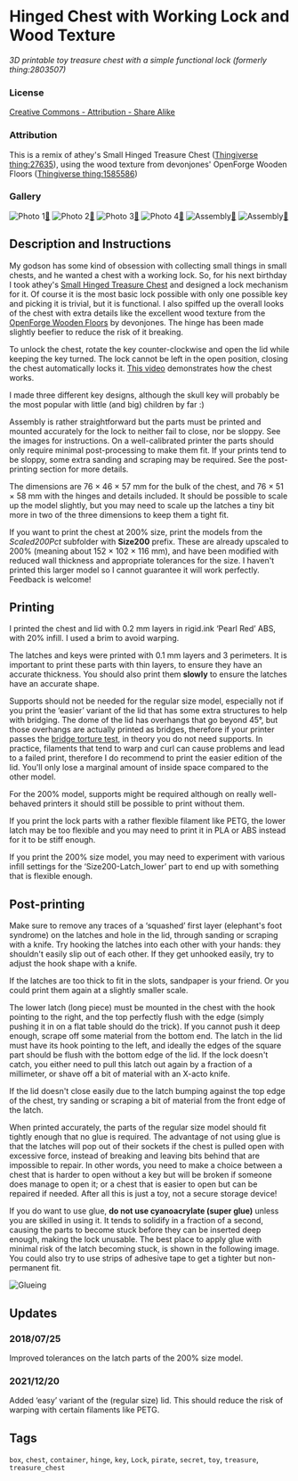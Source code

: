 # Hinged Chest with Working Lock and Wood Texture
*3D printable toy treasure chest with a simple functional lock (formerly thing:2803507)*

### License
[Creative Commons - Attribution - Share Alike](https://creativecommons.org/licenses/by-sa/3.0/)

### Attribution
This is a remix of athey's Small Hinged Treasure Chest ([Thingiverse thing:27635](https://www.thingiverse.com/thing:27635)), using the wood texture from devonjones' OpenForge Wooden Floors ([Thingiverse thing:1585586](https://www.thingiverse.com/thing:1585586))

### Gallery

![Photo 1](thumbs/chest1.jpg)[🔎](images/chest1.jpg) ![Photo 2](thumbs/chest2.jpg)[🔎](images/chest2.jpg) ![Photo 3](thumbs/chest3.jpg)[🔎](images/chest3.jpg) ![Photo 4](thumbs/chest4.jpg)[🔎](images/chest4.jpg) ![Assembly](thumbs/Assembly.png)[🔎](images/Assembly.jpg) ![Assembly](thumbs/Assembled.png)[🔎](images/Assembled.jpg)


## Description and Instructions

My godson has some kind of obsession with collecting small things in small chests, and he wanted a chest with a working lock. So, for his next birthday I took athey's [Small Hinged Treasure Chest](https://www.thingiverse.com/thing:27635) and designed a lock mechanism for it. Of course it is the most basic lock possible with only one possible key and picking it is trivial, but it is functional.
I also spiffed up the overall looks of the chest with extra details like the excellent wood texture from the [OpenForge Wooden Floors](https://www.thingiverse.com/thing:1585586) by devonjones.
The hinge has been made slightly beefier to reduce the risk of it breaking.

To unlock the chest, rotate the key counter-clockwise and open the lid while keeping the key turned. The lock cannot be left in the open position, closing the chest automatically locks it. [This video](https://youtu.be/TNOXzw1voPk) demonstrates how the chest works.

I made three different key designs, although the skull key will probably be the most popular with little (and big) children by far :)

Assembly is rather straightforward but the parts must be printed and mounted accurately for the lock to neither fail to close, nor be sloppy. See the images for instructions. On a well-calibrated printer the parts should only require minimal post-processing to make them fit. If your prints tend to be sloppy, some extra sanding and scraping may be required. See the post-printing section for more details.

The dimensions are 76 × 46 × 57 mm for the bulk of the chest, and 76 × 51 × 58 mm with the hinges and details included. It should be possible to scale up the model slightly, but you may need to scale up the latches a tiny bit more in two of the three dimensions to keep them a tight fit.

If you want to print the chest at 200% size, print the models from the *Scaled200Pct* subfolder with **Size200** prefix. These are already upscaled to 200% (meaning about 152 × 102 × 116 mm), and have been modified with reduced wall thickness and appropriate tolerances for the size. I haven't printed this larger model so I cannot guarantee it will work perfectly. Feedback is welcome!


## Printing

I printed the chest and lid with 0.2 mm layers in rigid.ink ‘Pearl Red’ ABS, with 20% infill. I used a brim to avoid warping.

The latches and keys were printed with 0.1 mm layers and 3 perimeters. It is important to print these parts with thin layers, to ensure they have an accurate thickness. You should also print them **slowly** to ensure the latches have an accurate shape.

Supports should not be needed for the regular size model, especially not if you print the ‘easier’ variant of the lid that has some extra structures to help with bridging. The dome of the lid has overhangs that go beyond 45°, but those overhangs are actually printed as bridges, therefore if your printer passes the [bridge torture test](https://www.thingiverse.com/thing:12925), in theory you do not need supports. In practice, filaments that tend to warp and curl can cause problems and lead to a failed print, therefore I do recommend to print the easier edition of the lid. You'll only lose a marginal amount of inside space compared to the other model.

For the 200% model, supports might be required although on really well-behaved printers it should still be possible to print without them.

If you print the lock parts with a rather flexible filament like PETG, the lower latch may be too flexible and you may need to print it in PLA or ABS instead for it to be stiff enough.

If you print the 200% size model, you may need to experiment with various infill settings for the ‘Size200-Latch_lower’ part to end up with something that is flexible enough.


## Post-printing

Make sure to remove any traces of a ‘squashed’ first layer (elephant's foot syndrome) on the latches and hole in the lid, through sanding or scraping with a knife. Try hooking the latches into each other with your hands: they shouldn't easily slip out of each other. If they get unhooked easily, try to adjust the hook shape with a knife.

If the latches are too thick to fit in the slots, sandpaper is your friend. Or you could print them again at a slightly smaller scale.

The lower latch (long piece) must be mounted in the chest with the hook pointing to the right, and the top perfectly flush with the edge (simply pushing it in on a flat table should do the trick). If you cannot push it deep enough, scrape off some material from the bottom end.
The latch in the lid must have its hook pointing to the left, and ideally the edges of the square part should be flush with the bottom edge of the lid. If the lock doesn't catch, you either need to pull this latch out again by a fraction of a millimeter, or shave off a bit of material with an X-acto knife.

If the lid doesn't close easily due to the latch bumping against the top edge of the chest, try sanding or scraping a bit of material from the front edge of the latch.

When printed accurately, the parts of the regular size model should fit tightly enough that no glue is required. The advantage of not using glue is that the latches will pop out of their sockets if the chest is pulled open with excessive force, instead of breaking and leaving bits behind that are impossible to repair. In other words, you need to make a choice between a chest that is harder to open without a key but will be broken if someone does manage to open it; or a chest that is easier to open but can be repaired if needed. After all this is just a toy, not a secure storage device!

If you do want to use glue, **do not use cyanoacrylate (super glue)** unless you are skilled in using it. It tends to solidify in a fraction of a second, causing the parts to become stuck before they can be inserted deep enough, making the lock unusable. The best place to apply glue with minimal risk of the latch becoming stuck, is shown in the following image. You could also try to use strips of adhesive tape to get a tighter but non-permanent fit.

![Glueing](images/glue.png)


## Updates

### 2018/07/25
Improved tolerances on the latch parts of the 200% size model.

### 2021/12/20
Added ‘easy’ variant of the (regular size) lid. This should reduce the risk of warping with certain filaments like PETG.


## Tags
`box`, `chest`, `container`, `hinge`, `key`, `Lock`, `pirate`, `secret`, `toy`, `treasure`, `treasure_chest`
